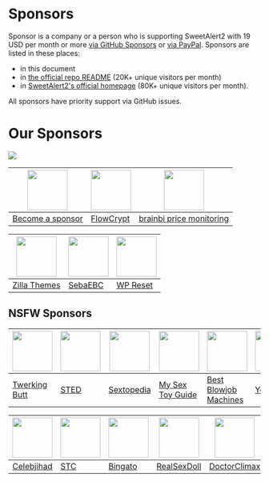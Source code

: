 # Sponsors

Sponsor is a company or a person who is supporting SweetAlert2 with 19 USD per month or more [via GitHub Sponsors](https://github.com/sponsors/limonte) or [via PayPal](https://www.paypal.com/cgi-bin/webscr?cmd=_s-xclick&hosted_button_id=TKTWHJGUWLR7E). Sponsors are listed in these places:

- in this document
- in [the official repo README](https://github.com/sweetalert2/sweetalert2#sponsors) (20K+ unique visitors per month)
- in [SweetAlert2's official homepage](https://sweetalert2.github.io/#sponsors) (80K+ unique visitors per month).

All sponsors have priority support via GitHub issues.

# Our Sponsors

[<img src="https://sweetalert2.github.io/images/sponsors/flowcrypt-banner.png">](https://flowcrypt.com/?utm_source=sweetalert2&utm_medium=banner)

[<img src="https://sweetalert2.github.io/images/plus.png" width="80">](SPONSORS.md) | [<img src="https://avatars2.githubusercontent.com/u/28631236?s=80&v=4" width="80">](https://flowcrypt.com/?utm_source=sweetalert2&utm_medium=logo) | [<img src="https://sweetalert2.github.io/images/sponsors/brainbi.png" width="80">](https://www.brainbi.dev/)
-|-|-
[Become a sponsor](SPONSORS.md) | [FlowCrypt](https://flowcrypt.com/?utm_source=sweetalert2&utm_medium=logo) | [brainbi price monitoring](https://www.brainbi.dev/)

[<img src="https://sweetalert2.github.io/images/sponsors/zillathemes.jpg" width="80">](https://zillathemes.com/) | [<img src="https://sweetalert2.github.io/images/sponsors/sebaebc.png" width="80">](https://github.com/sebaebc) | [<img src="https://sweetalert2.github.io/images/sponsors/wp-reset.png" width="80">](https://wpreset.com/?utm_source=sweetalert2&utm_medium=logo)
-|-|-
[Zilla Themes](https://zillathemes.com/) | [SebaEBC](https://github.com/sebaebc) | [WP Reset](https://wpreset.com/?utm_source=sweetalert2&utm_medium=logo)

NSFW Sponsors
-------------

[<img src="https://sweetalert2.github.io/images/sponsors/twerkingbutt.jpg" width="80">](https://twerkingbutt.com/?utm_source=sweetalert2&utm_medium=logo) | [<img src="https://sweetalert2.github.io/images/sponsors/sex-toy-education.png" width="80">](https://sextoyeducation.com/?utm_source=sweetalert2&utm_medium=logo) | [<img src="https://sweetalert2.github.io/images/sponsors/sextopedia.png" width="80">](https://sextopedia.com/?utm_source=sweetalert2&utm_medium=logo) | [<img src="https://sweetalert2.github.io/images/sponsors/my-sex-toy-guide.jpg" width="80">](https://www.mysextoyguide.com/?utm_source=sweetalert2&utm_medium=logo) | [<img src="https://sweetalert2.github.io/images/sponsors/best-blowjob-machines.jpg" width="80">](https://www.bestblowjobmachines.com/?utm_source=sweetalert2&utm_medium=logo) | [<img src="https://sweetalert2.github.io/images/sponsors/yourdoll.jpg" width="80">](https://www.yourdoll.com/?utm_source=sweetalert2&utm_medium=logo)
-|-|-|-|-|-
[Twerking Butt](https://twerkingbutt.com/?utm_source=sweetalert2&utm_medium=logo) | [STED](https://sextoyeducation.com/?utm_source=sweetalert2&utm_medium=logo) | [Sextopedia](https://sextopedia.com/?utm_source=sweetalert2&utm_medium=logo) | [My Sex Toy Guide](https://www.mysextoyguide.com/?utm_source=sweetalert2&utm_medium=logo) | [Best Blowjob Machines](https://www.bestblowjobmachines.com/?utm_source=sweetalert2&utm_medium=logo) | [YourDoll](https://www.yourdoll.com/?utm_source=sweetalert2&utm_medium=logo)

[<img src="https://sweetalert2.github.io/images/sponsors/celebjihad.png" width="80">](https://celebjihad.ltd/?utm_source=sweetalert2&utm_medium=logo) | [<img src="https://sweetalert2.github.io/images/sponsors/sextoycollective.jpg" width="80">](https://sextoycollective.com/?utm_source=sweetalert2&utm_medium=logo) | [<img src="https://sweetalert2.github.io/images/sponsors/bingato.png" width="80">](https://bingato.com/?utm_source=sweetalert2&utm_medium=logo) | [<img src="https://sweetalert2.github.io/images/sponsors/realsexdoll.png" width="80">](https://realsexdoll.com/?utm_source=sweetalert2&utm_medium=logo)| [<img src="https://sweetalert2.github.io/images/sponsors/doctorclimax.png" width="80">](https://doctorclimax.com/)
-|-|-|-|-
[Celebjihad](https://celebjihad.ltd/?utm_source=sweetalert2&utm_medium=logo) | [STC](https://sextoycollective.com/?utm_source=sweetalert2&utm_medium=logo) | [Bingato](https://bingato.com/?utm_source=sweetalert2&utm_medium=logo) | [RealSexDoll](https://realsexdoll.com/?utm_source=sweetalert2&utm_medium=logo) | [DoctorClimax](https://doctorclimax.com/)
